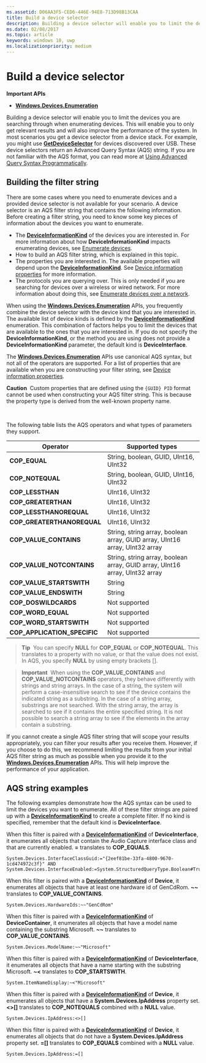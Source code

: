 ```yaml
---
ms.assetid: D06AA3F5-CED6-446E-94E8-713D98B13CAA
title: Build a device selector
description: Building a device selector will enable you to limit the devices you are searching through when enumerating devices.
ms.date: 02/08/2017
ms.topic: article
keywords: windows 10, uwp
ms.localizationpriority: medium
---
```

# Build a device selector



**Important APIs**

- [**Windows.Devices.Enumeration**](https://docs.microsoft.com/uwp/api/Windows.Devices.Enumeration)

Building a device selector will enable you to limit the devices you are searching through when enumerating devices. This will enable you to only get relevant results and will also improve the performance of the system. In most scenarios you get a device selector from a device stack. For example, you might use [**GetDeviceSelector**](https://docs.microsoft.com/uwp/api/windows.devices.usb.usbdevice.getdeviceselector) for devices discovered over USB. These device selectors return an Advanced Query Syntax (AQS) string. If you are not familiar with the AQS format, you can read more at [Using Advanced Query Syntax Programmatically](https://docs.microsoft.com/windows/desktop/search/-search-3x-advancedquerysyntax).

## Building the filter string

There are some cases where you need to enumerate devices and a provided device selector is not available for your scenario. A device selector is an AQS filter string that contains the following information. Before creating a filter string, you need to know some key pieces of information about the devices you want to enumerate.

-   The [**DeviceInformationKind**](https://docs.microsoft.com/uwp/api/Windows.Devices.Enumeration.DeviceInformationKind) of the devices you are interested in. For more information about how **DeviceInformationKind** impacts enumerating devices, see [Enumerate devices](enumerate-devices.md).
-   How to build an AQS filter string, which is explained in this topic.
-   The properties you are interested in. The available properties will depend upon the [**DeviceInformationKind**](https://docs.microsoft.com/uwp/api/Windows.Devices.Enumeration.DeviceInformationKind). See [Device information properties](device-information-properties.md) for more information.
-   The protocols you are querying over. This is only needed if you are searching for devices over a wireless or wired network. For more information about doing this, see [Enumerate devices over a network](enumerate-devices-over-a-network.md).

When using the [**Windows.Devices.Enumeration**](https://docs.microsoft.com/uwp/api/Windows.Devices.Enumeration) APIs, you frequently combine the device selector with the device kind that you are interested in. The available list of device kinds is defined by the [**DeviceInformationKind**](https://docs.microsoft.com/uwp/api/Windows.Devices.Enumeration.DeviceInformationKind) enumeration. This combination of factors helps you to limit the devices that are available to the ones that you are interested in. If you do not specify the **DeviceInformationKind**, or the method you are using does not provide a **DeviceInformationKind** parameter, the default kind is **DeviceInterface**.

The [**Windows.Devices.Enumeration**](https://docs.microsoft.com/uwp/api/Windows.Devices.Enumeration) APIs use canonical AQS syntax, but not all of the operators are supported. For a list of properties that are available when you are constructing your filter string, see [Device information properties](device-information-properties.md).

**Caution**  Custom properties that are defined using the `{GUID} PID` format cannot be used when constructing your AQS filter string. This is because the property type is derived from the well-known property name.

 

The following table lists the AQS operators and what types of parameters they support.

| Operator                       | Supported types                                                             |
|--------------------------------|-----------------------------------------------------------------------------|
| **COP\_EQUAL**                 | String, boolean, GUID, UInt16, UInt32                                       |
| **COP\_NOTEQUAL**              | String, boolean, GUID, UInt16, UInt32                                       |
| **COP\_LESSTHAN**              | UInt16, UInt32                                                              |
| **COP\_GREATERTHAN**           | UInt16, UInt32                                                              |
| **COP\_LESSTHANOREQUAL**       | UInt16, UInt32                                                              |
| **COP\_GREATERTHANOREQUAL**    | UInt16, UInt32                                                              |
| **COP\_VALUE\_CONTAINS**       | String, string array, boolean array, GUID array, UInt16 array, UInt32 array |
| **COP\_VALUE\_NOTCONTAINS**    | String, string array, boolean array, GUID array, UInt16 array, UInt32 array |
| **COP\_VALUE\_STARTSWITH**     | String                                                                      |
| **COP\_VALUE\_ENDSWITH**       | String                                                                      |
| **COP\_DOSWILDCARDS**          | Not supported                                                               |
| **COP\_WORD\_EQUAL**           | Not supported                                                               |
| **COP\_WORD\_STARTSWITH**      | Not supported                                                               |
| **COP\_APPLICATION\_SPECIFIC** | Not supported                                                               |


> **Tip**  You can specify **NULL** for **COP\_EQUAL** or **COP\_NOTEQUAL**. This translates to a property with no value, or that the value does not exist. In AQS, you specify **NULL** by using empty brackets \[\].

> **Important**  When using the **COP\_VALUE\_CONTAINS** and **COP\_VALUE\_NOTCONTAINS** operators, they behave differently with strings and string arrays. In the case of a string, the system will perform a case-insensitive search to see if the device contains the indicated string as a substring. In the case of a string array, substrings are not searched. With the string array, the array is searched to see if it contains the entire specified string. It is not possible to search a string array to see if the elements in the array contain a substring.

If you cannot create a single AQS filter string that will scope your results appropriately, you can filter your results after you receive them. However, if you choose to do this, we recommend limiting the results from your initial AQS filter string as much as possible when you provide it to the [**Windows.Devices.Enumeration**](https://docs.microsoft.com/uwp/api/Windows.Devices.Enumeration) APIs. This will help improve the performance of your application.

## AQS string examples

The following examples demonstrate how the AQS syntax can be used to limit the devices you want to enumerate. All of these filter strings are paired up with a [**DeviceInformationKind**](https://docs.microsoft.com/uwp/api/Windows.Devices.Enumeration.DeviceInformationKind) to create a complete filter. If no kind is specified, remember that the default kind is **DeviceInterface**.

When this filter is paired with a [**DeviceInformationKind**](https://docs.microsoft.com/uwp/api/Windows.Devices.Enumeration.DeviceInformationKind) of **DeviceInterface**, it enumerates all objects that contain the Audio Capture interface class and that are currently enabled. **=** translates to **COP\_EQUALS**.

``` syntax
System.Devices.InterfaceClassGuid:="{2eef81be-33fa-4800-9670-1cd474972c3f}" AND
System.Devices.InterfaceEnabled:=System.StructuredQueryType.Boolean#True
```

When this filter is paired with a [**DeviceInformationKind**](https://docs.microsoft.com/uwp/api/Windows.Devices.Enumeration.DeviceInformationKind) of **Device**, it enumerates all objects that have at least one hardware id of GenCdRom. **~~** translates to **COP\_VALUE\_CONTAINS**.

``` syntax
System.Devices.HardwareIds:~~"GenCdRom"
```

When this filter is paired with a [**DeviceInformationKind**](https://docs.microsoft.com/uwp/api/Windows.Devices.Enumeration.DeviceInformationKind) of **DeviceContainer**, it enumerates all objects that have a model name containing the substring Microsoft. **~~** translates to **COP\_VALUE\_CONTAINS**.

``` syntax
System.Devices.ModelName:~~"Microsoft"
```

When this filter is paired with a [**DeviceInformationKind**](https://docs.microsoft.com/uwp/api/Windows.Devices.Enumeration.DeviceInformationKind) of **DeviceInterface**, it enumerates all objects that have a name starting with the substring Microsoft. **~&lt;** translates to **COP\_STARTSWITH**.

``` syntax
System.ItemNameDisplay:~<"Microsoft"
```

When this filter is paired with a [**DeviceInformationKind**](https://docs.microsoft.com/uwp/api/Windows.Devices.Enumeration.DeviceInformationKind) of **Device**, it enumerates all objects that have a **System.Devices.IpAddress** property set. **&lt;&gt;\[\]** translates to **COP\_NOTEQUALS** combined with a **NULL** value.

``` syntax
System.Devices.IpAddress:<>[]
```

When this filter is paired with a [**DeviceInformationKind**](https://docs.microsoft.com/uwp/api/Windows.Devices.Enumeration.DeviceInformationKind) of **Device**, it enumerates all objects that do not have a **System.Devices.IpAddress** property set. **=\[\]** translates to **COP\_EQUALS** combined with a **NULL** value.

``` syntax
System.Devices.IpAddress:=[]
```

 

 
